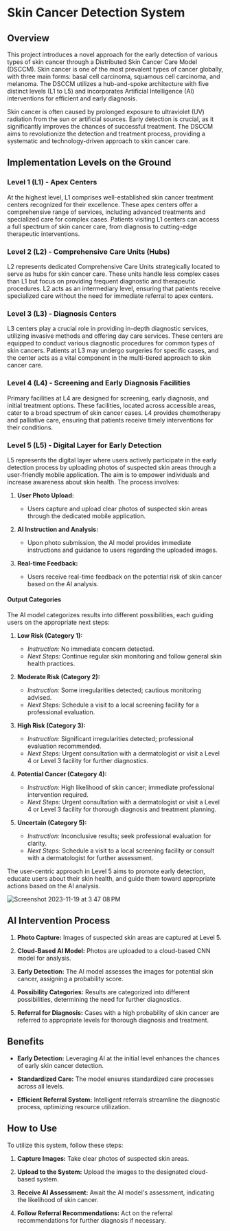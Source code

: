 # Skin Cancer Detection System

## Overview

This project introduces a novel approach for the early detection of various types of skin cancer through a Distributed Skin Cancer Care Model (DSCCM). Skin cancer is one of the most prevalent types of cancer globally, with three main forms: basal cell carcinoma, squamous cell carcinoma, and melanoma. The DSCCM utilizes a hub-and-spoke architecture with five distinct levels (L1 to L5) and incorporates Artificial Intelligence (AI) interventions for efficient and early diagnosis.

Skin cancer is often caused by prolonged exposure to ultraviolet (UV) radiation from the sun or artificial sources. Early detection is crucial, as it significantly improves the chances of successful treatment. The DSCCM aims to revolutionize the detection and treatment process, providing a systematic and technology-driven approach to skin cancer care.

## Implementation Levels on the Ground

### Level 1 (L1) - Apex Centers

At the highest level, L1 comprises well-established skin cancer treatment centers recognized for their excellence. These apex centers offer a comprehensive range of services, including advanced treatments and specialized care for complex cases. Patients visiting L1 centers can access a full spectrum of skin cancer care, from diagnosis to cutting-edge therapeutic interventions.

### Level 2 (L2) - Comprehensive Care Units (Hubs)

L2 represents dedicated Comprehensive Care Units strategically located to serve as hubs for skin cancer care. These units handle less complex cases than L1 but focus on providing frequent diagnostic and therapeutic procedures. L2 acts as an intermediary level, ensuring that patients receive specialized care without the need for immediate referral to apex centers.

### Level 3 (L3) - Diagnosis Centers

L3 centers play a crucial role in providing in-depth diagnostic services, utilizing invasive methods and offering day care services. These centers are equipped to conduct various diagnostic procedures for common types of skin cancers. Patients at L3 may undergo surgeries for specific cases, and the center acts as a vital component in the multi-tiered approach to skin cancer care.

### Level 4 (L4) - Screening and Early Diagnosis Facilities

Primary facilities at L4 are designed for screening, early diagnosis, and initial treatment options. These facilities, located across accessible areas, cater to a broad spectrum of skin cancer cases. L4 provides chemotherapy and palliative care, ensuring that patients receive timely interventions for their conditions.

### Level 5 (L5) - Digital Layer for Early Detection

L5 represents the digital layer where users actively participate in the early detection process by uploading photos of suspected skin areas through a user-friendly mobile application. The aim is to empower individuals and increase awareness about skin health. The process involves:

1. **User Photo Upload:**
   - Users capture and upload clear photos of suspected skin areas through the dedicated mobile application.

2. **AI Instruction and Analysis:**
   - Upon photo submission, the AI model provides immediate instructions and guidance to users regarding the uploaded images.

3. **Real-time Feedback:**
   - Users receive real-time feedback on the potential risk of skin cancer based on the AI analysis.

#### Output Categories

The AI model categorizes results into different possibilities, each guiding users on the appropriate next steps:

1. **Low Risk (Category 1):**
   - *Instruction:* No immediate concern detected.
   - *Next Steps:* Continue regular skin monitoring and follow general skin health practices.

2. **Moderate Risk (Category 2):**
   - *Instruction:* Some irregularities detected; cautious monitoring advised.
   - *Next Steps:* Schedule a visit to a local screening facility for a professional evaluation.

3. **High Risk (Category 3):**
   - *Instruction:* Significant irregularities detected; professional evaluation recommended.
   - *Next Steps:* Urgent consultation with a dermatologist or visit a Level 4 or Level 3 facility for further diagnostics.

4. **Potential Cancer (Category 4):**
   - *Instruction:* High likelihood of skin cancer; immediate professional intervention required.
   - *Next Steps:* Urgent consultation with a dermatologist or visit a Level 4 or Level 3 facility for thorough diagnosis and treatment planning.

5. **Uncertain (Category 5):**
   - *Instruction:* Inconclusive results; seek professional evaluation for clarity.
   - *Next Steps:* Schedule a visit to a local screening facility or consult with a dermatologist for further assessment.

The user-centric approach in Level 5 aims to promote early detection, educate users about their skin health, and guide them toward appropriate actions based on the AI analysis.

![Screenshot 2023-11-19 at 3 47 08 PM](https://github.com/Shobhit-Singhh/Skin_cancer/assets/117563572/287e360b-a6e0-41a6-b172-5239d9975baf)

## AI Intervention Process

1. **Photo Capture:** Images of suspected skin areas are captured at Level 5.

2. **Cloud-Based AI Model:** Photos are uploaded to a cloud-based CNN model for analysis.

3. **Early Detection:** The AI model assesses the images for potential skin cancer, assigning a probability score.

4. **Possibility Categories:** Results are categorized into different possibilities, determining the need for further diagnostics.

5. **Referral for Diagnosis:** Cases with a high probability of skin cancer are referred to appropriate levels for thorough diagnosis and treatment.

## Benefits

- **Early Detection:** Leveraging AI at the initial level enhances the chances of early skin cancer detection.
  
- **Standardized Care:** The model ensures standardized care processes across all levels.

- **Efficient Referral System:** Intelligent referrals streamline the diagnostic process, optimizing resource utilization.

## How to Use

To utilize this system, follow these steps:

1. **Capture Images:** Take clear photos of suspected skin areas.
  
2. **Upload to the System:** Upload the images to the designated cloud-based system.

3. **Receive AI Assessment:** Await the AI model's assessment, indicating the likelihood of skin cancer.

4. **Follow Referral Recommendations:** Act on the referral recommendations for further diagnosis if necessary.
